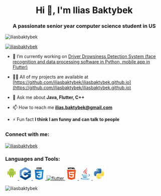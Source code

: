 <h1 align="center">Hi 👋, I'm Ilias Baktybek</h1>
<h3 align="center">A passionate senior year computer science student in US</h3>

<p align="left"> <img src="https://komarev.com/ghpvc/?username=iliasbaktybek&label=Profile%20views&color=0e75b6&style=flat" alt="iliasbaktybek" /> </p>

<p align="left"> <a href="https://github.com/ryo-ma/github-profile-trophy"><img src="https://github-profile-trophy.vercel.app/?username=iliasbaktybek" alt="iliasbaktybek" /></a> </p>

- 🔭 I’m currently working on [Driver Drowsiness Detection System (face recognition and data processing software in Python, mobile app in Flutter)](https://github.com/senior-design-24-25/wip)

- 👨‍💻 All of my projects are available at [https://github.com/iliasbaktybek/iliasbaktybek.github.io](https://github.com/iliasbaktybek/iliasbaktybek.github.io)

- 💬 Ask me about **Java, Flutter, C++**

- 📫 How to reach me **ilias.baktybek@gmail.com**

- ⚡ Fun fact **I think I am funny and can talk to people**

<h3 align="left">Connect with me:</h3>
<p align="left">
<a href="https://linkedin.com/in/iliasbaktybek" target="blank"><img align="center" src="https://raw.githubusercontent.com/rahuldkjain/github-profile-readme-generator/master/src/images/icons/Social/linked-in-alt.svg" alt="iliasbaktybek" height="30" width="40" /></a>
</p>

<h3 align="left">Languages and Tools:</h3>
<p align="left"> <a href="https://developer.android.com" target="_blank" rel="noreferrer"> <img src="https://raw.githubusercontent.com/devicons/devicon/master/icons/android/android-original-wordmark.svg" alt="android" width="40" height="40"/> </a> <a href="https://www.w3schools.com/cpp/" target="_blank" rel="noreferrer"> <img src="https://raw.githubusercontent.com/devicons/devicon/master/icons/cplusplus/cplusplus-original.svg" alt="cplusplus" width="40" height="40"/> </a> <a href="https://www.w3schools.com/css/" target="_blank" rel="noreferrer"> <img src="https://raw.githubusercontent.com/devicons/devicon/master/icons/css3/css3-original-wordmark.svg" alt="css3" width="40" height="40"/> </a> <a href="https://flutter.dev" target="_blank" rel="noreferrer"> <img src="https://www.vectorlogo.zone/logos/flutterio/flutterio-icon.svg" alt="flutter" width="40" height="40"/> </a> <a href="https://www.w3.org/html/" target="_blank" rel="noreferrer"> <img src="https://raw.githubusercontent.com/devicons/devicon/master/icons/html5/html5-original-wordmark.svg" alt="html5" width="40" height="40"/> </a> <a href="https://www.java.com" target="_blank" rel="noreferrer"> <img src="https://raw.githubusercontent.com/devicons/devicon/master/icons/java/java-original.svg" alt="java" width="40" height="40"/> </a> <a href="https://www.python.org" target="_blank" rel="noreferrer"> <img src="https://raw.githubusercontent.com/devicons/devicon/master/icons/python/python-original.svg" alt="python" width="40" height="40"/> </a> </p>

<p><img align="center" src="https://github-readme-stats.vercel.app/api/top-langs?username=iliasbaktybek&show_icons=true&locale=en&layout=compact" alt="iliasbaktybek" /></p>
